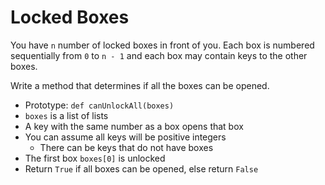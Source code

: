 # Locked Boxes
You have `n` number of locked boxes in front of you. Each box is numbered sequentially from `0` to `n - 1` and each box may contain keys to the other boxes.

Write a method that determines if all the boxes can be opened.

- Prototype: `def canUnlockAll(boxes)`
- `boxes` is a list of lists
- A key with the same number as a box opens that box
- You can assume all keys will be positive integers
	- There can be keys that do not have boxes
- The first box `boxes[0]` is unlocked
- Return `True` if all boxes can be opened, else return `False`
